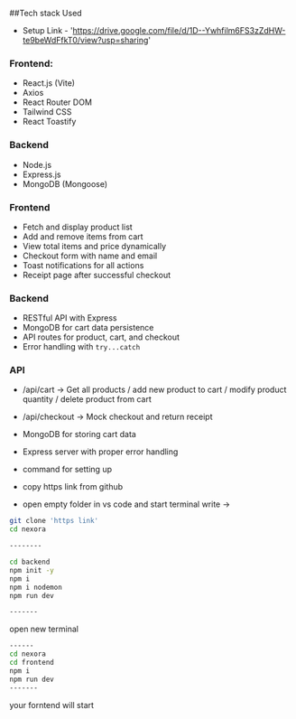 ##Tech stack Used

- Setup Link - 'https://drive.google.com/file/d/1D--Ywhfilm6FS3zZdHW-te9beWdFfkT0/view?usp=sharing'

### Frontend:

- React.js (Vite)
- Axios
- React Router DOM
- Tailwind CSS
- React Toastify

###  Backend
- Node.js
- Express.js
- MongoDB (Mongoose)


###  Frontend
- Fetch and display product list
- Add and remove items from cart
- View total items and price dynamically
- Checkout form with name and email
- Toast notifications for all actions
- Receipt page after successful checkout

###  Backend
- RESTful API with Express
- MongoDB for cart data persistence
- API routes for product, cart, and checkout
- Error handling with `try...catch`


### API
- /api/cart → Get all products / add new product to cart / modify product quantity / delete product from cart
- /api/checkout → Mock checkout and return receipt
- MongoDB for storing cart data
- Express server with proper error handling

- command for setting up
- copy https link from github
- open empty folder in vs code and start terminal
write -> 
```bash
git clone 'https link'
cd nexora

--------

cd backend
npm init -y
npm i
npm i nodemon
npm run dev

-------

```

open new terminal

```bash
------
cd nexora
cd frontend
npm i
npm run dev
-------
```
your forntend will start




